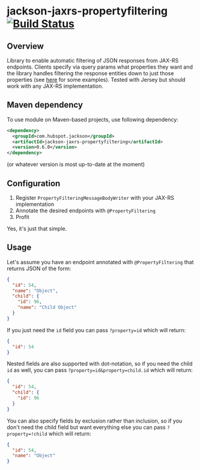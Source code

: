 # jackson-jaxrs-propertyfiltering [![Build Status](https://travis-ci.org/HubSpot/jackson-jaxrs-propertyfiltering.svg?branch=master)](https://travis-ci.org/HubSpot/jackson-jaxrs-propertyfiltering)
## Overview

Library to enable automatic filtering of JSON responses from JAX-RS endpoints. Clients specify via query params what properties they want and the library handles filtering the response entities down to just those properties (see [here](#usage) for some examples). Tested with Jersey but should work with any JAX-RS implementation.

## Maven dependency

To use module on Maven-based projects, use following dependency:

```xml
<dependency>
  <groupId>com.hubspot.jackson</groupId>
  <artifactId>jackson-jaxrs-propertyfiltering</artifactId>
  <version>0.6.0</version>
</dependency>
```

(or whatever version is most up-to-date at the moment)

## Configuration

1. Register `PropertyFilteringMessageBodyWriter` with your JAX-RS implementation
2. Annotate the desired endpoints with `@PropertyFiltering`
3. Profit

Yes, it's just that simple.

## Usage

Let's assume you have an endpoint annotated with `@PropertyFiltering` that returns JSON of the form:

```json
{
  "id": 54,
  "name": "Object",
  "child": {
    "id": 96,
    "name": "Child Object"
  }
}
```

If you just need the `id` field you can pass `?property=id` which will return:

```json
{
  "id": 54
}
```

Nested fields are also supported with dot-notation, so if you need the child `id` as well, you can pass `?property=id&property=child.id` which will return:

```json
{
  "id": 54,
  "child": {
    "id": 96
  }
}
```

You can also specify fields by exclusion rather than inclusion, so if you don't need the child field but want everything else you can pass `?property=!child` which will return:

```json
{
  "id": 54,
  "name": "Object"
}
```
